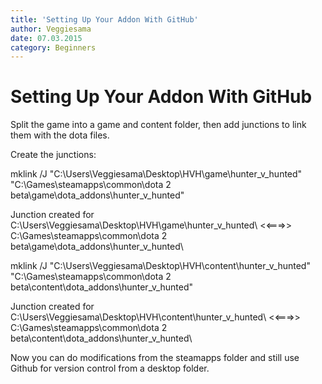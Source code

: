 ```yaml
---
title: 'Setting Up Your Addon With GitHub'
author: Veggiesama
date: 07.03.2015
category: Beginners
---
```


# Setting Up Your Addon With GitHub

Split the game into a game and content folder, then add junctions to link them with the dota files.

Create the junctions:

mklink /J "C:\Users\Veggiesama\Desktop\HVH\game\hunter_v_hunted\" "C:\Games\steamapps\common\dota 2 beta\game\dota_addons\hunter_v_hunted\"

Junction created for C:\Users\Veggiesama\Desktop\HVH\game\hunter_v_hunted\ <<===>> C:\Games\steamapps\common\dota 2 beta\game\dota_addons\hunter_v_hunted\

mklink /J "C:\Users\Veggiesama\Desktop\HVH\content\hunter_v_hunted\" "C:\Games\steamapps\common\dota 2 beta\content\dota_addons\hunter_v_hunted\"

Junction created for C:\Users\Veggiesama\Desktop\HVH\content\hunter_v_hunted\ <<===>> C:\Games\steamapps\common\dota 2 beta\content\dota_addons\hunter_v_hunted\

Now you can do modifications from the steamapps folder and still use Github for version control from a desktop folder.
